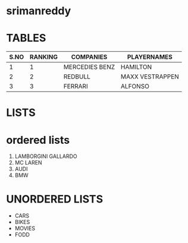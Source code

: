 # srimanreddy
# TABLES



|S.NO|RANKING|COMPANIES|PLAYERNAMES|
|----|-------|---------|-----------|
|1|1|MERCEDIES BENZ|HAMILTON|
|2|2|REDBULL|MAXX VESTRAPPEN|
|3|3|FERRARI|ALFONSO|
# LISTS
# ordered lists
1. LAMBORGINI GALLARDO
2. MC LAREN
3. AUDI
4. BMW
# UNORDERED LISTS
* CARS
* BIKES
* MOVIES
* FODD

